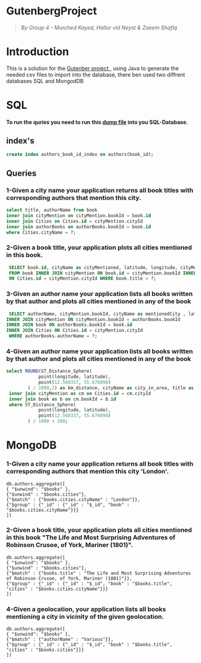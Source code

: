 # GutenbergProject

> _By Group 4 - Murched Kayed, Hallur vid Neyst & Zaeem Shafiq_

<h1>Introduction</h1>

<p>This is a solution for the <a href="https://bit.ly/2EyCDsk" rel="https://github.com/datsoftlyngby/soft2019spring-databases/tree/master/Exam"> Gutenber project </a>, using Java to generate the needed csv files to import into the database, there ben used two diffrent databases SQL and MongodDB</p>

<h1>SQL</h1>
<h4>To run the quries you need to run this <a href="https://bit.ly/2EyCDsk" rel="https://github.com/Hallur20/GutenbergDatabaseExamProject/blob/master/dump.sql">dump file</a> into you SQL-Database.</h4>

<h2>index's</h2>

```sql
create index authors_book_id_index on authors(book_id);
```
<h2>Queries</h2>

<h3>1-Given a city name your application returns all book titles with corresponding authors that mention this city.</h3>

```sql
select title, authorName from book
inner join cityMention on cityMention.bookId = book.id
inner join Cities on Cities.id = cityMention.cityId
inner join authorBooks on authorBooks.bookId = book.id
where Cities.cityName = ?;
```
<h3>2-Given a book title, your application plots all cities mentioned in this book.</h3>

```sql
 SELECT book.id, cityName as cityMentioned, latitude, longitude, cityMention.count as cityOccurences, title
 FROM book INNER JOIN cityMention ON book.id = cityMention.bookId INNER JOIN Cities
 ON Cities.id = cityMention.cityId WHERE book.title = ?;
```

<h3>3-Given an author name your application lists all books written by that author and plots all cities mentioned in any of the book</h3>

```sql
 SELECT authorName, cityMention.bookId, cityName as mentionedCity , latitude, longitude, title as bookTitle FROM authorBooks 
INNER JOIN cityMention ON cityMention.bookId = authorBooks.bookId
INNER JOIN book ON authorBooks.bookId = book.id
INNER JOIN Cities ON Cities.id = cityMention.cityId
 WHERE authorBooks.authorName = ?;
```
<h3>4-Given an author name your application lists all books written by that author and plots all cities mentioned in any of the book</h3>

```sql
select ROUND(ST_Distance_Sphere(
            point(longitude, latitude),
            point(12.568337, 55.676098)
        ) / 1000,2) as km_distance, cityName as city_in_area, title as title_of_book_mentioning_city from Cities 
 inner join cityMention as cm on Cities.id = cm.cityId
 inner join book as b on cm.bookId = b.id
 where ST_Distance_Sphere(
            point(longitude, latitude),
            point(12.568337, 55.676098)
        ) / 1000 < 200;

```

<h1>MongoDB</h1>

<h3>1-Given a city name your application returns all book titles with corresponding authors that mention this city 'London'.</h3>

```mongo
db.authors.aggregate([
{ "$unwind": "$books" },
{"$unwind" : "$books.cities"},
{"$match" : {"books.cities.cityName" : "London"}},
{"$group" : {"_id" : {"_id" : "$_id", "book" : "$books.cities.cityName"}}}
])
```

<h3>2-Given a book title, your application plots all cities mentioned in this book "The Life and Most Surprising Adventures of Robinson Crusoe, of York, Mariner (1801)".</h3>

```mongo
db.authors.aggregate([
{ "$unwind": "$books" },
{"$unwind" : "$books.cities"},
{"$match" : {"books.title" : "The Life and Most Surprising Adventures of Robinson Crusoe, of York, Mariner (1801)"}},
{"$group" : {"_id" : {"_id" : "$_id", "book" : "$books.title", "cities" : "$books.cities.cityName"}}}
])
```

<h3>4-Given a geolocation, your application lists all books mentioning a city in vicinity of the given geolocation.</h3>

```mongo
db.authors.aggregate([
{ "$unwind": "$books" },
{"$match" : {"authorName" : "Various"}},
{"$group" : {"_id" : {"_id" : "$_id", "book" : "$books.title", "cities" : "$books.cities"}}}
])
```
